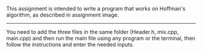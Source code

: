 This assignment is intended to write a program that works on Hoffman's algorithm, as described in assignment image.

---------------------------------------------------------------------------------

You need to add the three files in the same folder (Header.h, mix.cpp, main.cpp) and then run the main file using any program or the terminal, then follow the instructions and enter the needed inputs.